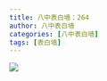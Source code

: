 ```yaml
---
title: 八中表白墙：264
author: 八中表白墙
categories: [八中表白墙]
tags: [表白墙]
---
```


![](https://img.urlnode.com/file/a267013174d216fad8f2a.jpg)
